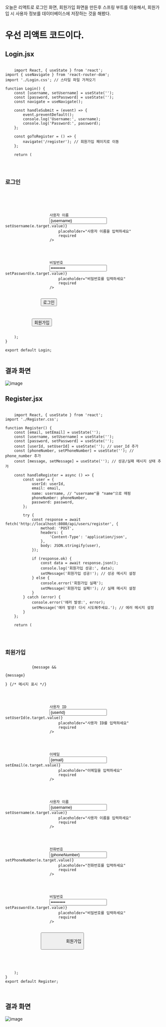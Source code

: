 오늘은 리액트로 로그인 화면, 회원가입 화면을 만든후
스프링 부트를 이용해서, 회원가입 시 사용자 정보를 데이터베이스에 저장하는 것을 해봤다.

# 우선 리액트 코드이다.
## Login.jsx
<pre>
  <code>
    import React, { useState } from 'react';
import { useNavigate } from 'react-router-dom';
import './Login.css'; // 스타일 파일 가져오기

function Login() {
    const [username, setUsername] = useState('');
    const [password, setPassword] = useState('');
    const navigate = useNavigate();

    const handleSubmit = (event) => {
        event.preventDefault();
        console.log('Username:', username);
        console.log('Password:', password);
    };

    const goToRegister = () => {
        navigate('/register'); // 회원가입 페이지로 이동
    };

    return (
        <div className="login-container">
            <h2 className="login-title">로그인</h2>
            <form onSubmit={handleSubmit} className="login-form">
                <div className="form-group">
                    <label htmlFor="username">사용자 이름</label>
                    <input
                        type="text"
                        id="username"
                        value={username}
                        onChange={(e) => setUsername(e.target.value)}
                        placeholder="사용자 이름을 입력하세요"
                        required
                    />
                </div>
                <div className="form-group">
                    <label htmlFor="password">비밀번호</label>
                    <input
                        type="password"
                        id="password"
                        value={password}
                        onChange={(e) => setPassword(e.target.value)}
                        placeholder="비밀번호를 입력하세요"
                        required
                    />
                </div>
                <button type="submit" className="login-button">로그인</button>
            </form>
            <button onClick={goToRegister} className="register-link">회원가입</button>
        </div>
    );
}

export default Login;
  </code>
</pre>

## 결과 화면
![image](https://github.com/user-attachments/assets/653e2fcd-d484-495d-b994-a40d81ec75c8)

## Register.jsx
<pre>
  <code>
    import React, { useState } from 'react';
import './Register.css';

function Register() {
    const [email, setEmail] = useState('');
    const [username, setUsername] = useState('');
    const [password, setPassword] = useState('');
    const [userId, setUserId] = useState(''); // user_Id 추가
    const [phoneNumber, setPhoneNumber] = useState(''); // phone_number 추가
    const [message, setMessage] = useState(''); // 성공/실패 메시지 상태 추가

    const handleRegister = async () => {
        const user = {
            userId: userId,
            email: email,
            name: username, // "username"을 "name"으로 매핑
            phoneNumber: phoneNumber,
            password: password,
        };

        try {
            const response = await fetch('http://localhost:8080/api/users/register', {
                method: 'POST',
                headers: {
                    'Content-Type': 'application/json',
                },
                body: JSON.stringify(user),
            });

            if (response.ok) {
                const data = await response.json();
                console.log('회원가입 성공:', data);
                setMessage('회원가입 성공!'); // 성공 메시지 설정
            } else {
                console.error('회원가입 실패');
                setMessage('회원가입 실패!'); // 실패 메시지 설정
            }
        } catch (error) {
            console.error('에러 발생:', error);
            setMessage('에러 발생! 다시 시도해주세요.'); // 에러 메시지 설정
        }
    };

    return (
        <div className="register-container">
            <h2 className="register-title">회원가입</h2>
            {message && <p className="register-message">{message}</p>} {/* 메시지 표시 */}
            <form className="register-form">
                <div className="form-group">
                    <label htmlFor="userId">사용자 ID</label>
                    <input
                        type="text"
                        id="userId"
                        value={userId}
                        onChange={(e) => setUserId(e.target.value)}
                        placeholder="사용자 ID를 입력하세요"
                        required
                    />
                </div>
                <div className="form-group">
                    <label htmlFor="email">이메일</label>
                    <input
                        type="email"
                        id="email"
                        value={email}
                        onChange={(e) => setEmail(e.target.value)}
                        placeholder="이메일을 입력하세요"
                        required
                    />
                </div>
                <div className="form-group">
                    <label htmlFor="username">사용자 이름</label>
                    <input
                        type="text"
                        id="username"
                        value={username}
                        onChange={(e) => setUsername(e.target.value)}
                        placeholder="사용자 이름을 입력하세요"
                        required
                    />
                </div>
                <div className="form-group">
                    <label htmlFor="phoneNumber">전화번호</label>
                    <input
                        type="tel"
                        id="phoneNumber"
                        value={phoneNumber}
                        onChange={(e) => setPhoneNumber(e.target.value)}
                        placeholder="전화번호를 입력하세요"
                        required
                    />
                </div>
                <div className="form-group">
                    <label htmlFor="password">비밀번호</label>
                    <input
                        type="password"
                        id="password"
                        value={password}
                        onChange={(e) => setPassword(e.target.value)}
                        placeholder="비밀번호를 입력하세요"
                        required
                    />
                </div>
                <button type="button" onClick={handleRegister} className="register-button">
                    회원가입
                </button>
            </form>
        </div>
    );
}
export default Register;

  </code>
</pre>

## 결과 화면
![image](https://github.com/user-attachments/assets/db1831f7-c06f-422d-a231-b3f30f8a727b)



